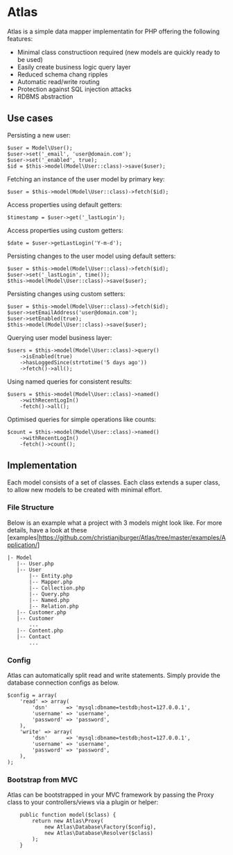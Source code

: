 # Atlas 

Atlas is a simple data mapper implementatin for PHP offering the following features:
- Minimal class constructioon required (new models are quickly ready to be used)
- Easily create business logic query layer
- Reduced schema chang ripples
- Automatic read/write routing
- Protection against SQL injection attacks
- RDBMS abstraction


## Use cases ##
Persisting a new user:
```
$user = Model\User();
$user->set('_email', 'user@domain.com');
$user->set('_enabled', true);
$id = $this->model(Model\User::class)->save($user);
```

Fetching an instance of the user model by primary key:
```
$user = $this->model(Model\User::class)->fetch($id);
```

Access properties using default getters:
```
$timestamp = $user->get('_lastLogin');
```

Access properties using custom getters:
```
$date = $user->getLastLogin('Y-m-d');
```

Persisting changes to the user model using default setters:
```
$user = $this->model(Model\User::class)->fetch($id);
$user->set('_lastLogin', time());
$this->model(Model\User::class)->save($user);
```

Persisting changes using custom setters:
```
$user = $this->model(Model\User::class)->fetch($id);
$user->setEmailAddress('user@domain.com');
$user->setEnabled(true);
$this->model(Model\User::class)->save($user);
```

Querying user model business layer:
```
$users = $this->model(Model\User::class)->query()
    ->isEnabled(true)
    ->hasLoggedSince(strtotime('5 days ago'))
    ->fetch()->all();
```

Using named queries for consistent results:
```
$users = $this->model(Model\User::class)->named()
    ->withRecentLogIn()
    -fetch()->all();
```

Optimised queries for simple operations like counts:
```
$count = $this->model(Model\User::class)->named()
    ->withRecentLogIn()
    -fetch()->count();
```

## Implementation ##
Each model consists of a set of classes. Each class extends a super class, to allow
new models to be created with minimal effort. 

### File Structure ###
Below is an example what a project with 3 models might look like. For more details, have a look
at these [examples|https://github.com/christianjburger/Atlas/tree/master/examples/Application/]
```
|- Model
   |-- User.php
   |-- User
       |-- Entity.php
       |-- Mapper.php
       |-- Collection.php
       |-- Query.php
       |-- Named.php
       |-- Relation.php
   |-- Customer.php
   |-- Customer
       ...
   |-- Content.php
   |-- Contact
       ...
```

### Config ###
Atlas can automatically split read and write statements. Simply provide the database connection configs as below.
```
$config = array(
    'read' => array(
        'dsn'      => 'mysql:dbname=testdb;host=127.0.0.1',
        'username' => 'username',
        'password' => 'password',
    ),
    'write' => array(
        'dsn'      => 'mysql:dbname=testdb;host=127.0.0.1',
        'username' => 'username',
        'password' => 'password',
    ),
);
```

### Bootstrap from MVC ###
Atlas can be bootstrapped in your MVC framework by passing the Proxy class to your controllers/views via a plugin or helper:
```
    public function model($class) {
        return new Atlas\Proxy(
            new Atlas\Database\Factory($config),
            new Atlas\Database\Resolver($class)
        );
    }
```
